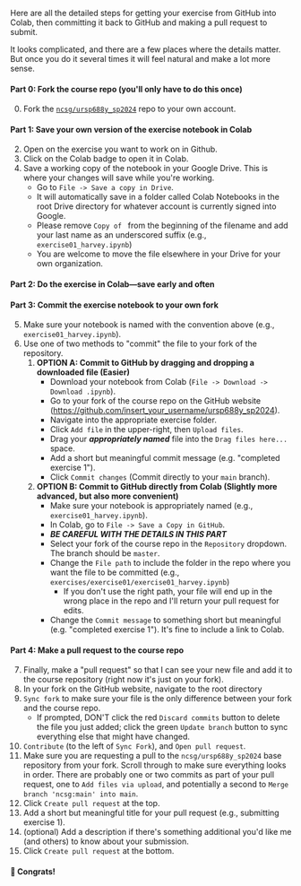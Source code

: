 Here are all the detailed steps for getting your exercise from GitHub into Colab, then committing it back to GitHub and making a pull request to submit.

It looks complicated, and there are a few places where the details matter. But once you do it several times it will feel natural and make a lot more sense.

#### Part 0: Fork the course repo (you'll only have to do this once)
0. Fork the [`ncsg/ursp688y_sp2024`](https://github.com/ncsg/ursp688y_sp2024) repo to your own account.

#### Part 1: Save your own version of the exercise notebook in Colab
2. Open on the exercise you want to work on in Github.
3. Click on the Colab badge to open it in Colab.
4. Save a working copy of the notebook in your Google Drive. This is where your changes will save while you're working.
   - Go to `File -> Save a copy in Drive`.
   - It will automatically save in a folder called Colab Notebooks in the root Drive directory for whatever account is currently signed into Google.
   - Please remove `Copy of ` from the beginning of the filename and add your last name as an underscored suffix (e.g., `exercise01_harvey.ipynb`)
   - You are welcome to move the file elsewhere in your Drive for your own organization.

#### Part 2: Do the exercise in Colab—save early and often

#### Part 3: Commit the exercise notebook to your own fork
5. Make sure your notebook is named with the convention above (e.g., `exercise01_harvey.ipynb`).
6. Use one of two methods to "commit" the file to your fork of the repository.
   1. **OPTION A: Commit to GitHub by dragging and dropping a downloaded file (Easier)**
        -  Download your notebook from Colab (`File -> Download -> Download .ipynb`).
        -  Go to your fork of the course repo on the GitHub website (https://github.com/insert_your_username/ursp688y_sp2024).
        -  Navigate into the appropriate exercise folder.
        -  Click `Add file` in the upper-right, then `Upload files`.
        -  Drag your _**appropriately named**_ file into the `Drag files here...` space.
        -  Add a short but meaningful commit message (e.g. "completed exercise 1").
        -  Click `Commit changes` (Commit directly to your `main` branch).
   2. **OPTION B: Commit to GitHub directly from Colab (Slightly more advanced, but also more convenient)**
        - Make sure your notebook is appropriately named (e.g., `exercise01_harvey.ipynb`).
        - In Colab, go to `File -> Save a Copy in GitHub`.
        - _**BE CAREFUL WITH THE DETAILS IN THIS PART**_
        - Select your fork of the course repo in the `Repository` dropdown. The branch should be `master`.
        - Change the `File path` to include the folder in the repo where you want the file to be committed (e.g., `exercises/exercise01/exercise01_harvey.ipynb`)
            - If you don't use the right path, your file will end up in the wrong place in the repo and I'll return your pull request for edits.
        - Change the `Commit message` to something short but meaningful (e.g. "completed exercise 1"). It's fine to include a link to Colab. 

#### Part 4: Make a pull request to the course repo

7. Finally, make a "pull request" so that I can see your new file and add it to the course repository (right now it's just on your fork).
8. In your fork on the GitHub website, navigate to the root directory
9. `Sync fork` to make sure your file is the only difference between your fork and the course repo.
    - If prompted, DON'T click the red `Discard commits` button to delete the file you just added; click the green `Update branch` button to sync everything else that might have changed.
10. `Contribute` (to the left of `Sync Fork`), and `Open pull request`.
11. Make sure you are requesting a pull to the `ncsg/ursp688y_sp2024` base repository from your fork. Scroll through to make sure everything looks in order. There are probably one or two commits as part of your pull request, one to `Add files via upload`, and potentially a second to `Merge branch 'ncsg:main' into main`.
12. Click `Create pull request` at the top.
13. Add a short but meaningful title for your pull request (e.g., submitting exercise 1).
14. (optional) Add a description if there's something additional you'd like me (and others) to know about your submission.
15. Click `Create pull request` at the bottom.

#### 🙌 Congrats!

